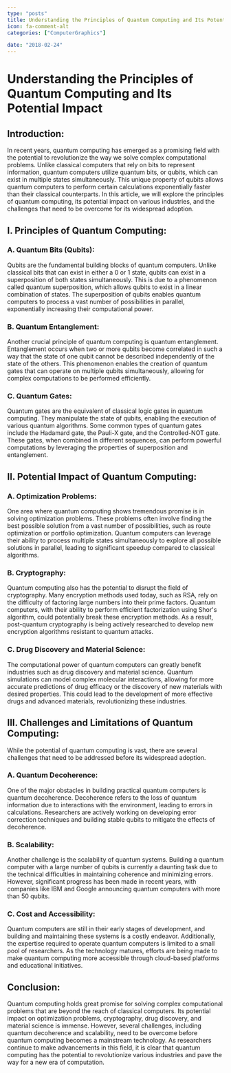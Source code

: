 ```yaml
---
type: "posts"
title: Understanding the Principles of Quantum Computing and Its Potential Impact
icon: fa-comment-alt
categories: ["ComputerGraphics"]

date: "2018-02-24"
---
```


# Understanding the Principles of Quantum Computing and Its Potential Impact

## Introduction:

In recent years, quantum computing has emerged as a promising field with the potential to revolutionize the way we solve complex computational problems. Unlike classical computers that rely on bits to represent information, quantum computers utilize quantum bits, or qubits, which can exist in multiple states simultaneously. This unique property of qubits allows quantum computers to perform certain calculations exponentially faster than their classical counterparts. In this article, we will explore the principles of quantum computing, its potential impact on various industries, and the challenges that need to be overcome for its widespread adoption.

## I. Principles of Quantum Computing:

### A. Quantum Bits (Qubits):

Qubits are the fundamental building blocks of quantum computers. Unlike classical bits that can exist in either a 0 or 1 state, qubits can exist in a superposition of both states simultaneously. This is due to a phenomenon called quantum superposition, which allows qubits to exist in a linear combination of states. The superposition of qubits enables quantum computers to process a vast number of possibilities in parallel, exponentially increasing their computational power.

### B. Quantum Entanglement:

Another crucial principle of quantum computing is quantum entanglement. Entanglement occurs when two or more qubits become correlated in such a way that the state of one qubit cannot be described independently of the state of the others. This phenomenon enables the creation of quantum gates that can operate on multiple qubits simultaneously, allowing for complex computations to be performed efficiently.

### C. Quantum Gates:

Quantum gates are the equivalent of classical logic gates in quantum computing. They manipulate the state of qubits, enabling the execution of various quantum algorithms. Some common types of quantum gates include the Hadamard gate, the Pauli-X gate, and the Controlled-NOT gate. These gates, when combined in different sequences, can perform powerful computations by leveraging the properties of superposition and entanglement.

## II. Potential Impact of Quantum Computing:

### A. Optimization Problems:

One area where quantum computing shows tremendous promise is in solving optimization problems. These problems often involve finding the best possible solution from a vast number of possibilities, such as route optimization or portfolio optimization. Quantum computers can leverage their ability to process multiple states simultaneously to explore all possible solutions in parallel, leading to significant speedup compared to classical algorithms.

### B. Cryptography:

Quantum computing also has the potential to disrupt the field of cryptography. Many encryption methods used today, such as RSA, rely on the difficulty of factoring large numbers into their prime factors. Quantum computers, with their ability to perform efficient factorization using Shor's algorithm, could potentially break these encryption methods. As a result, post-quantum cryptography is being actively researched to develop new encryption algorithms resistant to quantum attacks.

### C. Drug Discovery and Material Science:

The computational power of quantum computers can greatly benefit industries such as drug discovery and material science. Quantum simulations can model complex molecular interactions, allowing for more accurate predictions of drug efficacy or the discovery of new materials with desired properties. This could lead to the development of more effective drugs and advanced materials, revolutionizing these industries.

## III. Challenges and Limitations of Quantum Computing:

While the potential of quantum computing is vast, there are several challenges that need to be addressed before its widespread adoption.

### A. Quantum Decoherence:

One of the major obstacles in building practical quantum computers is quantum decoherence. Decoherence refers to the loss of quantum information due to interactions with the environment, leading to errors in calculations. Researchers are actively working on developing error correction techniques and building stable qubits to mitigate the effects of decoherence.

### B. Scalability:

Another challenge is the scalability of quantum systems. Building a quantum computer with a large number of qubits is currently a daunting task due to the technical difficulties in maintaining coherence and minimizing errors. However, significant progress has been made in recent years, with companies like IBM and Google announcing quantum computers with more than 50 qubits.

### C. Cost and Accessibility:

Quantum computers are still in their early stages of development, and building and maintaining these systems is a costly endeavor. Additionally, the expertise required to operate quantum computers is limited to a small pool of researchers. As the technology matures, efforts are being made to make quantum computing more accessible through cloud-based platforms and educational initiatives.

## Conclusion:

Quantum computing holds great promise for solving complex computational problems that are beyond the reach of classical computers. Its potential impact on optimization problems, cryptography, drug discovery, and material science is immense. However, several challenges, including quantum decoherence and scalability, need to be overcome before quantum computing becomes a mainstream technology. As researchers continue to make advancements in this field, it is clear that quantum computing has the potential to revolutionize various industries and pave the way for a new era of computation.
